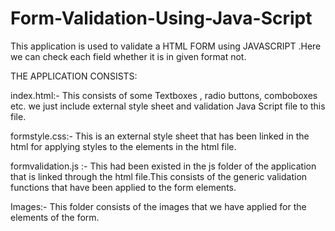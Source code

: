 Form-Validation-Using-Java-Script
=================================
This application is  used to validate a HTML FORM using JAVASCRIPT .Here we can check each field whether it is in given format not.


THE APPLICATION CONSISTS:

index.html:- This consists of some Textboxes , radio buttons, comboboxes etc. we just include external style sheet and validation Java Script file to this file. 

formstyle.css:-  This is an external style sheet that has been linked in the html for applying styles to the elements in the html file.


formvalidation.js :- This had been existed in the js folder of the application that is linked through the html file.This consists of the generic validation functions that     have been applied to the form elements.

Images:- This folder consists of the images that we have applied for the elements of the form.
